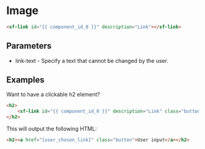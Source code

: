 # Image

```html
<sf-link id="{{ component_id_0 }}" description="Link"></sf-link>
```

## Parameters

* link-text - Specify a text that cannot be changed by the user.


## Examples

Want to have a clickable h2 element?

```html
<h2>
	<sf-link id="{{ component_id_0 }}" description="Link" class="button"></sf-link>
</h2>
```

This will output the following HTML:

```html
<h2><a href="[user_chosen_link]" class="button">User input</a></h2>
```
